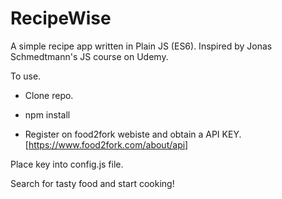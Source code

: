 # RecipeWise


A simple recipe app written in Plain JS (ES6). Inspired by Jonas Schmedtmann's JS course on Udemy. 

To use.

* Clone repo. 

* npm install

* Register on food2fork webiste and obtain a API KEY. [https://www.food2fork.com/about/api]

Place key into config.js file. 


Search for tasty food and start cooking!



